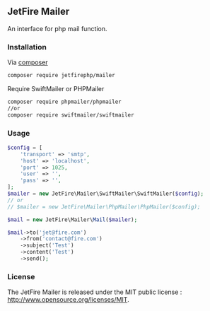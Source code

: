 ## JetFire Mailer

An interface for php mail function.

### Installation

Via [composer](https://getcomposer.org)

```bash
composer require jetfirephp/mailer
```

Require SwiftMailer or PHPMailer 

```bash
composer require phpmailer/phpmailer
//or
composer require swiftmailer/swiftmailer
```

### Usage

```php
$config = [
    'transport' => 'smtp',
    'host' => 'localhost',
    'port' => 1025,
    'user' => '',
    'pass' => '',
];
$mailer = new JetFire\Mailer\SwiftMailer\SwiftMailer($config);
// or
// $mailer = new JetFire\Mailer\PhpMailer\PhpMailer($config); 

$mail = new JetFire\Mailer\Mail($mailer);

$mail->to('jet@fire.com')
    ->from('contact@fire.com')
    ->subject('Test')
    ->content('Test')
    ->send();
```

### License

The JetFire Mailer is released under the MIT public license : http://www.opensource.org/licenses/MIT. 